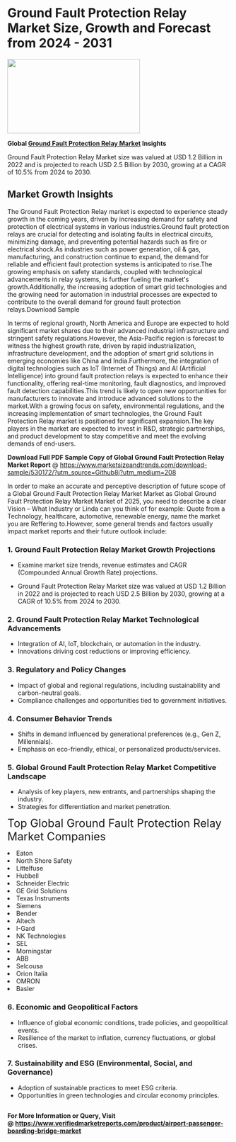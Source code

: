 <H1>Ground Fault Protection Relay Market Size, Growth and Forecast from 2024 - 2031</H1><img class="aligncenter size-medium wp-image-584254" src="https://thirdeyenews.in/wp-content/uploads/2024/09/Global-Market-Research-300x168.jpeg" alt="" width="300" height="168" /><p><strong>Global&nbsp;<a href="https://www.marketsizeandtrends.com/download-sample/530172/?utm_source=Github8j?utm_medium=208">Ground Fault Protection Relay Market</a> Insights</strong></p><p>Ground Fault Protection Relay Market size was valued at USD 1.2 Billion in 2022 and is projected to reach USD 2.5 Billion by 2030, growing at a CAGR of 10.5% from 2024 to 2030.</p><p><h2>Market Growth Insights</h2> <p>The Ground Fault Protection Relay market is expected to experience steady growth in the coming years, driven by increasing demand for safety and protection of electrical systems in various industries.Ground fault protection relays are crucial for detecting and isolating faults in electrical circuits, minimizing damage, and preventing potential hazards such as fire or electrical shock.As industries such as power generation, oil & gas, manufacturing, and construction continue to expand, the demand for reliable and efficient fault protection systems is anticipated to rise.The growing emphasis on safety standards, coupled with technological advancements in relay systems, is further fueling the market's growth.Additionally, the increasing adoption of smart grid technologies and the growing need for automation in industrial processes are expected to contribute to the overall demand for ground fault protection relays.Download Sample</p> <p>In terms of regional growth, North America and Europe are expected to hold significant market shares due to their advanced industrial infrastructure and stringent safety regulations.However, the Asia-Pacific region is forecast to witness the highest growth rate, driven by rapid industrialization, infrastructure development, and the adoption of smart grid solutions in emerging economies like China and India.Furthermore, the integration of digital technologies such as IoT (Internet of Things) and AI (Artificial Intelligence) into ground fault protection relays is expected to enhance their functionality, offering real-time monitoring, fault diagnostics, and improved fault detection capabilities.This trend is likely to open new opportunities for manufacturers to innovate and introduce advanced solutions to the market.With a growing focus on safety, environmental regulations, and the increasing implementation of smart technologies, the Ground Fault Protection Relay market is positioned for significant expansion.The key players in the market are expected to invest in R&D, strategic partnerships, and product development to stay competitive and meet the evolving demands of end-users.</p><p><span class=""><strong>Download Full PDF Sample Copy of Global Ground Fault Protection Relay Market Report</strong> @ <a href="https://www.marketsizeandtrends.com/download-sample/530172/?utm_source=Github8j?utm_medium=208" target="_blank">https://www.marketsizeandtrends.com/download-sample/530172/?utm_source=Github8j?utm_medium=208</a></span></p><p>In order to make an accurate and perceptive description of future scope of a Global&nbsp;Ground Fault Protection Relay Market Market as Global&nbsp;Ground Fault Protection Relay Market Market of 2025, you need to describe a clear Vision &ndash; What Industry or Linda can you think of for example: Quote from a Technology, healthcare, automotive, renewable energy, name the market you are Reffering to.However, some general trends and factors usually impact market reports and their future outlook include:</p><h3>1.&nbsp;<strong>Ground Fault Protection Relay Market Growth Projections</strong></h3><ul><li>Examine market size trends, revenue estimates and CAGR (Compounded Annual Growth Rate) projections.</li><li><p>Ground Fault Protection Relay Market size was valued at USD 1.2 Billion in 2022 and is projected to reach USD 2.5 Billion by 2030, growing at a CAGR of 10.5% from 2024 to 2030.</p></li></ul><h3>2.&nbsp;<strong>Ground Fault Protection Relay Market Technological Advancements</strong></h3><ul><li>Integration of AI, IoT, blockchain, or automation in the industry.</li><li>Innovations driving cost reductions or improving efficiency.</li></ul><h3>3.&nbsp;<strong>Regulatory and Policy Changes</strong></h3><ul><li>Impact of global and regional regulations, including sustainability and carbon-neutral goals.</li><li>Compliance challenges and opportunities tied to government initiatives.</li></ul><h3>4.&nbsp;<strong>Consumer Behavior Trends</strong></h3><ul><li>Shifts in demand influenced by generational preferences (e.g., Gen Z, Millennials).</li><li>Emphasis on eco-friendly, ethical, or personalized products/services.</li></ul><h3>5.&nbsp;<strong>Global Ground Fault Protection Relay Market Competitive Landscape</strong></h3><ul><li>Analysis of key players, new entrants, and partnerships shaping the industry.</li><li>Strategies for differentiation and market penetration.</li></ul><p data-pm-slice="1 1 []"><span style="color: inherit; font-family: inherit; font-size: 25px;">Top Global Ground Fault Protection Relay Market Companies</span></p><div class="" data-test-id=""><p><li>Eaton</li><li> North Shore Safety</li><li> Littelfuse</li><li> Hubbell</li><li> Schneider Electric</li><li> GE Grid Solutions</li><li> Texas Instruments</li><li> Siemens</li><li> Bender</li><li> Altech</li><li> I-Gard</li><li> NK Technologies</li><li> SEL</li><li> Morningstar</li><li> ABB</li><li> Selcousa</li><li> Orion Italia</li><li> OMRON</li><li> Basler</li></p></div><h3>6.&nbsp;<strong>Economic and Geopolitical Factors</strong></h3><ul><li>Influence of global economic conditions, trade policies, and geopolitical events.</li><li>Resilience of the market to inflation, currency fluctuations, or global crises.</li></ul><h3>7.&nbsp;<strong>Sustainability and ESG (Environmental, Social, and Governance)</strong></h3><ul><li>Adoption of sustainable practices to meet ESG criteria.</li><li>Opportunities in green technologies and circular economy principles.</li></ul><h2><strong style="font-size: 14px;">For More Information or Query, Visit @&nbsp;</strong><a style="background-color: #ffffff; font-size: 14px;" href="https://www.marketsizeandtrends.com/report/ground-fault-protection-relay-market/" target="_blank">https://www.verifiedmarketreports.com/product/airport-passenger-boarding-bridge-market</a></h2>
